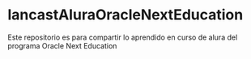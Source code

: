 # lancastAluraOracleNextEducation
 Este repositorio es para compartir lo aprendido en curso de alura del programa Oracle Next Education
